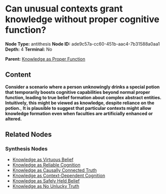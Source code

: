 # Can unusual contexts grant knowledge without proper cognitive function?

**Node Type:** antithesis
**Node ID:** ade9c57a-cc60-451b-aac4-7b31588a0aa1
**Depth:** 4
**Terminal:** No

**Parent:** [Knowledge as Proper Function](knowledge-as-proper-function-synthesis-ceacfa49-2260-472b-b1df-836b3fb5cb8a.md)

## Content

**Consider a scenario where a person unknowingly drinks a special potion that temporarily boosts cognitive capabilities beyond normal proper function, leading to true belief formation about complex abstract entities. Intuitively, this might be viewed as knowledge, despite reliance on the potion.**, **It is plausible to suggest that particular contexts might allow knowledge formation even when faculties are artificially enhanced or altered.**

## Related Nodes

### Synthesis Nodes

- [Knowledge as Virtuous Belief](knowledge-as-virtuous-belief-synthesis-06ffc3b8-d87d-4a66-888b-79be181559b4.md)
- [Knowledge as Reliable Cognition](knowledge-as-reliable-cognition-synthesis-ff4d85b6-c3a5-423f-a8c1-bb766348e723.md)
- [Knowledge as Causally Connected Truth](knowledge-as-causally-connected-truth-synthesis-7bc9024e-ef9c-46ab-9657-a09932a5f139.md)
- [Knowledge as Context-Dependent Cognition](knowledge-as-context-dependent-cognition-synthesis-4b5269b9-d58c-44e1-b756-8c84717c6213.md)
- [Knowledge as Safely Held Belief](knowledge-as-safely-held-belief-synthesis-ccc17dbc-8cdb-406a-afa9-c68e7a3872e0.md)
- [Knowledge as No Unlucky Truth](knowledge-as-no-unlucky-truth-synthesis-26f2e49f-d847-4f25-bb42-9cc8577d265a.md)
